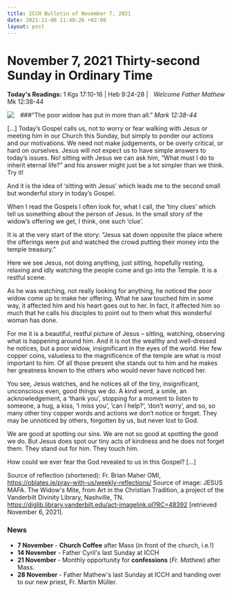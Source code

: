 ```yaml
---
title: ICCH Bulletin of November 7, 2021
date: 2021-11-06 11:40:26 +02:00
layout: post
---
```


# November 7, 2021 Thirty-second Sunday in Ordinary Time
<span style="float: right"><em>Welcome Father Mathew</em></span>
**Today's Readings:** 1 Kgs 17:10-16 | Heb 9:24-28 | Mk 12:38-44


<img style="float: left; margin-right: 1em;" src="https://4.bp.blogspot.com/-WhUIYAgvDOs/Vo7SwJ3E_6I/AAAAAAAABuU/cPPngCJ0ABQ/s720-Ic42/Mafa060-widows-mite.jpg">

###“The poor widow has put in more than all.”
*Mark 12:38-44*

[...] Today’s Gospel calls us, not to worry or fear walking with Jesus or meeting him in our Church this Sunday, but simply to ponder our actions and our motivations. We need not make judgements, or be overly critical, or hard on ourselves. Jesus will not expect us to have simple answers to today’s issues. No! sitting with Jesus we can ask him, “What must I do to inherit eternal life?” and his answer might just be a lot simpler than we think. Try it!

And it is the idea of ‘sitting with Jesus’ which leads me to the second small but wonderful story in today’s Gospel.

When I read the Gospels I often look for, what I call, the ‘tiny clues’ which tell us something about the person of Jesus. In the small story of the widow’s offering we get, I think, one such ‘clue’.

It is at the very start of the story: “Jesus sat down opposite the place where the offerings were put and watched the crowd putting their money into the temple treasury.”

Here we see Jesus, not doing anything, just sitting, hopefully resting, relaxing and idly watching the people come and go into the Temple. It is a restful scene.

As he was watching, not really looking for anything, he noticed the poor widow come up to make her offering. What he saw touched him in some way, it affected him and his heart goes out to her. In fact, it affected him so much that he calls his disciples to point out to them what this wonderful woman has done.

For me it is a beautiful, restful picture of Jesus – sitting, watching, observing what is happening around him. And it is not the wealthy and well-dressed he notices, but a poor widow, insignificant in the eyes of the world. Her few copper coins, valueless to the magnificence of the temple are what is most important to him. Of all those present she stands out to him and he makes her greatness known to the others who would never have noticed her.

You see, Jesus watches, and he notices all of the tiny, insignificant, unconscious even, good things we do. A kind word, a smile, an acknowledgement, a ‘thank you’, stopping for a moment to listen to someone, a hug, a kiss, ‘I miss you’, ‘can I help?’, ‘don’t worry’, and so, so many other tiny copper words and actions we don’t notice or forget. They may be unnoticed by others, forgotten by us, but never lost to God.

We are good at spotting our sins. We are not so good at spotting the good we do. But Jesus does spot our tiny acts of kindness and he does not forget them. They stand out for him. They touch him.

How could we ever fear the God revealed to us in this Gospel? [...]

Source of reflection (shortened): Fr. Brian Maher OMI, https://oblates.ie/pray-with-us/weekly-reflections/
Source of image: JESUS MAFA. The Widow's Mite, from Art in the Christian Tradition, a project of the Vanderbilt Divinity Library, Nashville, TN. https://diglib.library.vanderbilt.edu/act-imagelink.pl?RC=48392 [retrieved November 6, 2021].

### News 

* **7 November** - **Church Coffee** after Mass (in front of the church, i.e.!)
* **14 November** - Father Cyril's last Sunday at ICCH
* **21 November** - Monthly opportunity for **confessions** (*Fr. Mathew*) after Mass.
* **28 November** - Father Mathew's last Sunday at ICCH and handing over to our new priest, Fr. Martin Müller.
